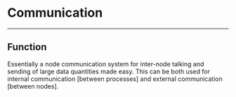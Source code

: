 # Communication

---

## Function

Essentially a node communication system for inter-node talking and sending of large data quantities made easy. This can be both used for internal communication [between processes] and external communication [between nodes].
